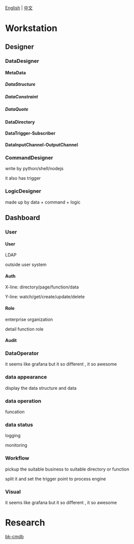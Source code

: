 [English](README.md) | [中文](README_zh_CN.md)

# Workstation

## Designer

### DataDesigner

#### MetaData

##### DataStructure

##### DataConstraint

##### DataQuote

#### DataDirectory

#### DataTrigger-Subscriber

#### DataInputChannel-OutputChannel

### CommandDesigner

write by python/shell/nodejs

it also has trigger

### LogicDesigner

made up by data + command + logic

## Dashboard

### User

#### User

LDAP

outside user system

#### Auth

X-line: directory/page/function/data

Y-line: watch/get/create/update/delete

#### Role

enterprise organization

detail function role

#### Audit

### DataOperator

it seems like grafana but it so different , it so awesome

### data appearance

display the data structure and data

### data operation

funcation

### data status

logging

monitoring

### Workflow

pickup the suitable  business to suitable directory or function

split it and set the trigger point to process engine

### Visual

it seems like grafana but it so different , it so awesome





# Research

[bk-cmdb](docs/research/bk-cmdb.md)